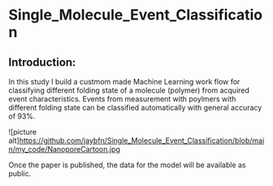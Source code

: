 # Single_Molecule_Event_Classification

## Introduction:

In this study I build a custmom made Machine Learning work flow for classifying different folding state of a molecule (polymer) from acquired event characteristics.
Events from measurement with poylmers with different folding state can be classified automatically with general accuracy of 93%. 


![picture alt]https://github.com/jaybfn/Single_Molecule_Event_Classification/blob/main/my_code/NanoporeCartoon.jpg

Once the paper is published, the data for the model will be available as public.
